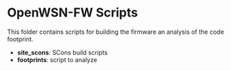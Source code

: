 # OpenWSN-FW Scripts

This folder contains scripts for building the firmware an analysis of the code footprint.

- **site_scons**: SCons build scripts
- **footprints**: script to analyze